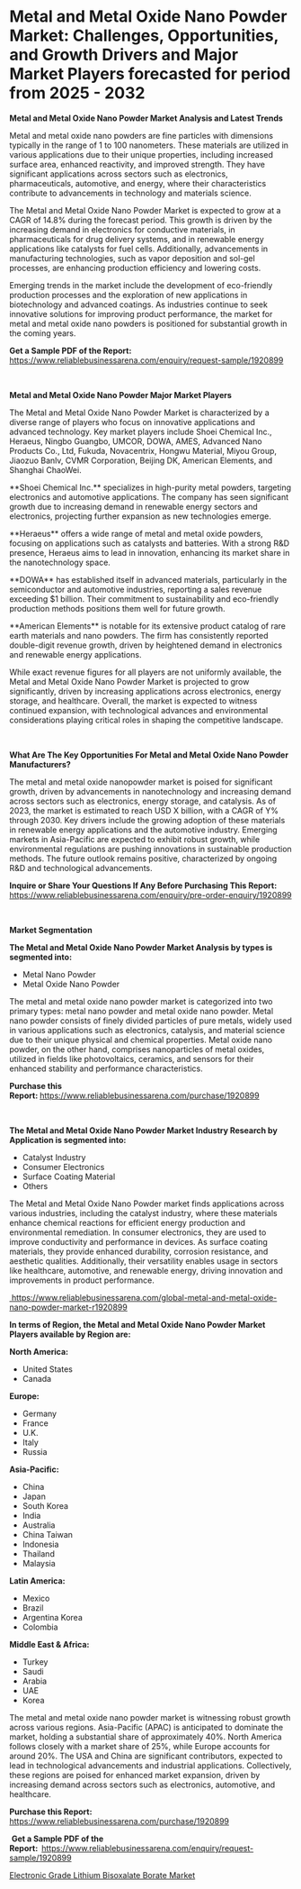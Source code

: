 <p><h1>Metal and Metal Oxide Nano Powder Market: Challenges, Opportunities, and Growth Drivers and Major Market Players forecasted for period from 2025 - 2032</h1></p><p><strong>Metal and Metal Oxide Nano Powder Market Analysis and Latest Trends</strong></p>
<p><p>Metal and metal oxide nano powders are fine particles with dimensions typically in the range of 1 to 100 nanometers. These materials are utilized in various applications due to their unique properties, including increased surface area, enhanced reactivity, and improved strength. They have significant applications across sectors such as electronics, pharmaceuticals, automotive, and energy, where their characteristics contribute to advancements in technology and materials science.</p><p>The Metal and Metal Oxide Nano Powder Market is expected to grow at a CAGR of 14.8% during the forecast period. This growth is driven by the increasing demand in electronics for conductive materials, in pharmaceuticals for drug delivery systems, and in renewable energy applications like catalysts for fuel cells. Additionally, advancements in manufacturing technologies, such as vapor deposition and sol-gel processes, are enhancing production efficiency and lowering costs.</p><p>Emerging trends in the market include the development of eco-friendly production processes and the exploration of new applications in biotechnology and advanced coatings. As industries continue to seek innovative solutions for improving product performance, the market for metal and metal oxide nano powders is positioned for substantial growth in the coming years.</p></p>
<p><strong>Get a Sample PDF of the Report:&nbsp;</strong> <a href="https://www.reliablebusinessarena.com/enquiry/request-sample/1920899?utm_campaign=2112&utm_medium=2&utm_source=Github&utm_content=ia&utm_term=03042025&utm_id=metal-and-metal-oxide-nano-powder">https://www.reliablebusinessarena.com/enquiry/request-sample/1920899</a></p>
<p>&nbsp;</p>
<p><strong>Metal and Metal Oxide Nano Powder Major Market Players</strong></p>
<p><p>The Metal and Metal Oxide Nano Powder Market is characterized by a diverse range of players who focus on innovative applications and advanced technology. Key market players include Shoei Chemical Inc., Heraeus, Ningbo Guangbo, UMCOR, DOWA, AMES, Advanced Nano Products Co., Ltd, Fukuda, Novacentrix, Hongwu Material, Miyou Group, Jiaozuo Banlv, CVMR Corporation, Beijing DK, American Elements, and Shanghai ChaoWei.</p><p>**Shoei Chemical Inc.** specializes in high-purity metal powders, targeting electronics and automotive applications. The company has seen significant growth due to increasing demand in renewable energy sectors and electronics, projecting further expansion as new technologies emerge.</p><p>**Heraeus** offers a wide range of metal and metal oxide powders, focusing on applications such as catalysts and batteries. With a strong R&D presence, Heraeus aims to lead in innovation, enhancing its market share in the nanotechnology space.</p><p>**DOWA** has established itself in advanced materials, particularly in the semiconductor and automotive industries, reporting a sales revenue exceeding $1 billion. Their commitment to sustainability and eco-friendly production methods positions them well for future growth.</p><p>**American Elements** is notable for its extensive product catalog of rare earth materials and nano powders. The firm has consistently reported double-digit revenue growth, driven by heightened demand in electronics and renewable energy applications.</p><p>While exact revenue figures for all players are not uniformly available, the Metal and Metal Oxide Nano Powder Market is projected to grow significantly, driven by increasing applications across electronics, energy storage, and healthcare. Overall, the market is expected to witness continued expansion, with technological advances and environmental considerations playing critical roles in shaping the competitive landscape.</p></p>
<p>&nbsp;</p>
<p><strong>What Are The Key Opportunities For Metal and Metal Oxide Nano Powder Manufacturers?</strong></p>
<p><p>The metal and metal oxide nanopowder market is poised for significant growth, driven by advancements in nanotechnology and increasing demand across sectors such as electronics, energy storage, and catalysis. As of 2023, the market is estimated to reach USD X billion, with a CAGR of Y% through 2030. Key drivers include the growing adoption of these materials in renewable energy applications and the automotive industry. Emerging markets in Asia-Pacific are expected to exhibit robust growth, while environmental regulations are pushing innovations in sustainable production methods. The future outlook remains positive, characterized by ongoing R&D and technological advancements.</p></p>
<p><strong>Inquire or Share Your Questions If Any Before Purchasing This Report:</strong> <a href="https://www.reliablebusinessarena.com/enquiry/pre-order-enquiry/1920899?utm_campaign=2112&utm_medium=2&utm_source=Github&utm_content=ia&utm_term=03042025&utm_id=metal-and-metal-oxide-nano-powder">https://www.reliablebusinessarena.com/enquiry/pre-order-enquiry/1920899</a></p>
<p>&nbsp;</p>
<p><strong>Market Segmentation</strong></p>
<p><strong>The Metal and Metal Oxide Nano Powder Market Analysis by types is segmented into:</strong></p>
<p><ul><li>Metal Nano Powder</li><li>Metal Oxide Nano Powder</li></ul></p>
<p><p>The metal and metal oxide nano powder market is categorized into two primary types: metal nano powder and metal oxide nano powder. Metal nano powder consists of finely divided particles of pure metals, widely used in various applications such as electronics, catalysis, and material science due to their unique physical and chemical properties. Metal oxide nano powder, on the other hand, comprises nanoparticles of metal oxides, utilized in fields like photovoltaics, ceramics, and sensors for their enhanced stability and performance characteristics.</p></p>
<p><strong>Purchase this Report:&nbsp;</strong><a href="https://www.reliablebusinessarena.com/purchase/1920899?utm_campaign=2112&utm_medium=2&utm_source=Github&utm_content=ia&utm_term=03042025&utm_id=metal-and-metal-oxide-nano-powder">https://www.reliablebusinessarena.com/purchase/1920899</a></p>
<p>&nbsp;</p>
<p><strong>The Metal and Metal Oxide Nano Powder Market Industry Research by Application is segmented into:</strong></p>
<p><ul><li>Catalyst Industry</li><li>Consumer Electronics</li><li>Surface Coating Material</li><li>Others</li></ul></p>
<p><p>The Metal and Metal Oxide Nano Powder market finds applications across various industries, including the catalyst industry, where these materials enhance chemical reactions for efficient energy production and environmental remediation. In consumer electronics, they are used to improve conductivity and performance in devices. As surface coating materials, they provide enhanced durability, corrosion resistance, and aesthetic qualities. Additionally, their versatility enables usage in sectors like healthcare, automotive, and renewable energy, driving innovation and improvements in product performance.</p></p>
<p><a href="https://www.reliablebusinessarena.com/global-metal-and-metal-oxide-nano-powder-market-r1920899?utm_campaign=2112&utm_medium=2&utm_source=Github&utm_content=ia&utm_term=03042025&utm_id=metal-and-metal-oxide-nano-powder">&nbsp;https://www.reliablebusinessarena.com/global-metal-and-metal-oxide-nano-powder-market-r1920899</a></p>
<p><strong>In terms of Region, the Metal and Metal Oxide Nano Powder Market Players available by Region are:</strong></p>
<p>
    <p> <strong> North America: </strong>
        <ul>
            <li>United States</li>
            <li>Canada</li>
        </ul>
        </p> 
    <p> <strong> Europe: </strong>
        <ul>
            <li>Germany</li>
            <li>France</li>
            <li>U.K.</li>
            <li>Italy</li>
            <li>Russia</li>
        </ul>
        </p> 
    <p> <strong> Asia-Pacific: </strong>
        <ul>
            <li>China</li>
            <li>Japan</li>
            <li>South Korea</li>
            <li>India</li>
            <li>Australia</li>
            <li>China Taiwan</li>
            <li>Indonesia</li>
            <li>Thailand</li>
            <li>Malaysia</li>
        </ul>
        </p> 
    <p> <strong> Latin America: </strong>
        <ul>
            <li>Mexico</li>
            <li>Brazil</li>
            <li>Argentina Korea</li>
            <li>Colombia</li>
        </ul>
        </p> 
    <p> <strong> Middle East & Africa: </strong>
        <ul>
            <li>Turkey</li>
            <li>Saudi</li>
            <li>Arabia</li>
            <li>UAE</li>
            <li>Korea</li>
        </ul>
    </p>
    </p>
<p><p>The metal and metal oxide nano powder market is witnessing robust growth across various regions. Asia-Pacific (APAC) is anticipated to dominate the market, holding a substantial share of approximately 40%. North America follows closely with a market share of 25%, while Europe accounts for around 20%. The USA and China are significant contributors, expected to lead in technological advancements and industrial applications. Collectively, these regions are poised for enhanced market expansion, driven by increasing demand across sectors such as electronics, automotive, and healthcare.</p></p>
<p><strong>Purchase this Report: </strong><a href="https://www.reliablebusinessarena.com/purchase/1920899?utm_campaign=2112&utm_medium=2&utm_source=Github&utm_content=ia&utm_term=03042025&utm_id=metal-and-metal-oxide-nano-powder">https://www.reliablebusinessarena.com/purchase/1920899</a></p>
<p>&nbsp;<strong>Get a Sample PDF of the Report:&nbsp;&nbsp;</strong><a href="https://www.reliablebusinessarena.com/enquiry/request-sample/1920899?utm_campaign=2112&utm_medium=2&utm_source=Github&utm_content=ia&utm_term=03042025&utm_id=metal-and-metal-oxide-nano-powder">https://www.reliablebusinessarena.com/enquiry/request-sample/1920899</a></p>
<p><strong></strong></p>
<p><p><a href="https://github.com/signallaikun/Market-Research-Report-List-1/blob/main/electronic-grade-lithium-bisoxalate-borate-market.md?utm_campaign=2112&utm_medium=2&utm_source=Github&utm_content=ia&utm_term=03042025&utm_id=metal-and-metal-oxide-nano-powder">Electronic Grade Lithium Bisoxalate Borate Market</a></p></p>